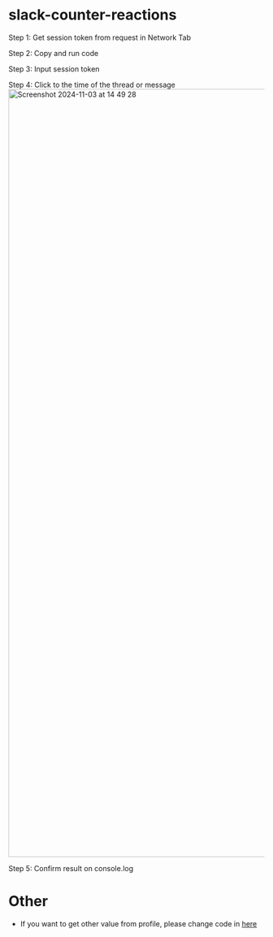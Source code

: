 # slack-counter-reactions

Step 1: Get session token from request in Network Tab

Step 2: Copy and run code

Step 3: Input session token

Step 4: Click to the time of the thread or message
<img width="1512" alt="Screenshot 2024-11-03 at 14 49 28" src="https://github.com/user-attachments/assets/d4d81899-698a-4283-93c7-465e1f82b8ee">

Step 5: Confirm result on console.log


# Other
- If you want to get other value from profile, please change code in [here](https://github.com/duchungbmtd/slack-counter-reactions/blob/845c5f857ec9c5502146ed08fde9f89ffce24451/main.js#L47)
